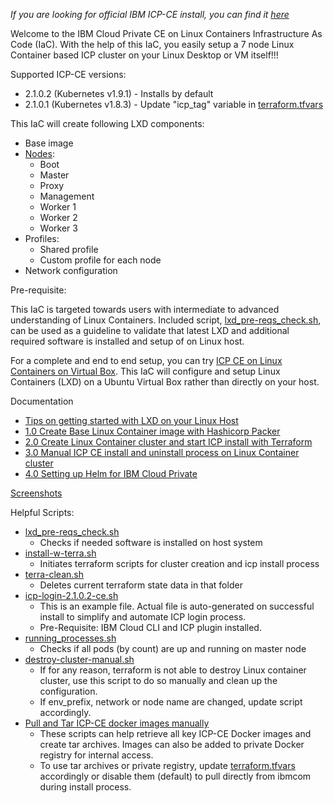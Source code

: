_If you are looking for official IBM ICP-CE install, you can find it [here](https://github.com/IBM/deploy-ibm-cloud-private)_

Welcome to the IBM Cloud Private CE on Linux Containers Infrastructure As Code (IaC). With the help of this IaC, you easily setup a 7 node Linux Container based ICP cluster on your Linux Desktop or VM itself!!!

Supported ICP-CE versions:
* 2.1.0.2 (Kubernetes v1.9.1) - Installs by default
* 2.1.0.1 (Kubernetes v1.8.3) - Update "icp_tag" variable in [terraform.tfvars](https://github.com/HSBawa/icp-ce-on-linux-containers/blob/master/terraform.tfvars) 

This IaC will create following LXD components:
* Base image
* [Nodes](https://www.ibm.com/support/knowledgecenter/en/SSBS6K_2.1.0/getting_started/architecture.html):
  * Boot   
  * Master
  * Proxy  
  * Management
  * Worker 1
  * Worker 2
  * Worker 3
* Profiles:
  * Shared profile
  * Custom profile for each node
* Network configuration

Pre-requisite:

This IaC is targeted towards users with intermediate to advanced understanding of Linux Containers. Included script, [lxd_pre-reqs_check.sh](https://github.com/HSBawa/icp-ce-on-linux-containers/blob/master/lxd_pre-reqs_check.sh), can be used as a guideline to validate that latest LXD and additional required software is installed and setup of on Linux host.

For a complete and end to end setup, you can try [ICP CE on Linux Containers on Virtual Box](https://github.com/HSBawa/icp-ce-on-linux-containers-vb). This IaC will configure and setup Linux Containers (LXD) on a Ubuntu Virtual Box rather than directly on your host.

Documentation
* [Tips on getting started with LXD on your Linux Host](https://github.com/HSBawa/icp-ce-on-linux-containers/wiki/Getting-started-with-LXD-on-your-Linux-Host-(Ubuntu))
* [1.0 Create Base Linux Container image with Hashicorp Packer](https://github.com/HSBawa/icp-ce-on-linux-containers/wiki/1.0-Create-Base-Linux-Container-Image-For-IBM-Cloud-Private-with-Hashicorp-Packer)
* [2.0 Create Linux Container cluster and start ICP install with Terraform](https://github.com/HSBawa/icp-ce-on-linux-containers/wiki/2.0-Create-LXD-Cluster-and-ICP-install-with-Terraform)
* [3.0 Manual ICP CE install and uninstall process on Linux Container cluster](https://github.com/HSBawa/icp-ce-on-linux-containers/wiki/3.0-ICP-CE-install-and-uninstall-process-on-LXD-cluster)
* [4.0 Setting up Helm for IBM Cloud Private](https://github.com/HSBawa/icp-ce-on-linux-containers/wiki/4.0-Setting-up-Helm-for-IBM-Cloud-Private)

[Screenshots](https://github.com/HSBawa/icp-ce-on-linux-containers/tree/master/docs/screenshots)

Helpful Scripts:
* [lxd_pre-reqs_check.sh](https://github.com/HSBawa/icp-ce-on-linux-containers/blob/master/lxd_pre-reqs_check.sh) 
  * Checks if needed software is installed on host system
* [install-w-terra.sh](https://github.com/HSBawa/icp-ce-on-linux-containers/blob/master/install-w-terra.sh)
  * Initiates terraform scripts for cluster creation and icp install process
* [terra-clean.sh](https://github.com/HSBawa/icp-ce-on-linux-containers/blob/master/terra-clean.sh)
  * Deletes current terraform state data in that folder
* [icp-login-2.1.0.2-ce.sh](https://github.com/HSBawa/icp-ce-on-linux-containers/blob/master/icp-login-2.1.0.2-ce.sh) 
  * This is an example file. Actual file is auto-generated on successful install to simplify and automate ICP login process. 
  * Pre-Requisite: IBM Cloud CLI and ICP plugin installed.
* [running_processes.sh](https://github.com/HSBawa/icp-ce-on-linux-containers/blob/master/running_process.sh)
  * Checks if all pods (by count) are up and running on master node
* [destroy-cluster-manual.sh](https://github.com/HSBawa/icp-ce-on-linux-containers/blob/master/destroy-cluster-manual.sh)
  * If for any reason, terraform is not able to destroy Linux container cluster, use this script to do so manually and clean up the configuration. 
  * If env_prefix, network or node name are changed, update script accordingly.
* [Pull and Tar ICP-CE docker images manually](https://github.com/HSBawa/icp-ce-on-linux-containers/tree/master/icp-docker-img-scripts)
  * These scripts can help retrieve all key ICP-CE Docker images and create tar archives. Images can also be added to private Docker registry for internal access.
  * To use tar archives or private registry, update [terraform.tfvars](https://github.com/HSBawa/icp-ce-on-linux-containers/blob/master/terraform.tfvars) accordingly or disable them (default) to pull directly from ibmcom during install process. 
